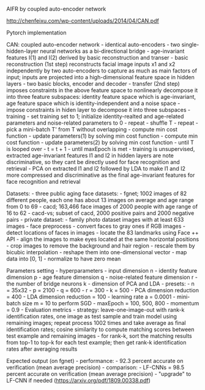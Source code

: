 
AIFR by coupled auto-encoder network

http://chenfeixu.com/wp-content/uploads/2014/04/CAN.pdf

Pytorch implementation



CAN: coupled auto-encoder network
    - identical auto-encoders 
    - two single-hidden-layer neural networks as a bi-directional bridge
    - age-invariant features I(1) and I(2) derived by basic reconstruction and transer
        - basic reconstruction (1st step) reconstructs facial image inputs
        x1 and x2 independently by two auto-encoders to capture
        as much as main factors of input; inputs are projected
        into a high-dimensional feature space in hidden layers
            - two basic blocks, encoder and decoder
        - transfer (2nd step) imposes constraints in the above feature space
        to nonlinearly decompose it into three feature subspaces:
        identity feature space which is age-invariant, age feature space 
        which is identity-independent and a noise space
            - impose constraints in hiden layer to decompose it into 
            three subspaces
    - training
        - set training set to 1; initialize identity-realted and 
        age-related parameters and noise-related parameters to 0
        - repeat
        - shuffle T
        - repeat 
            - pick a mini-batch T' from T without overlapping
            - compute min cost function
            - update parameters(1) by solving min cost function
            - compute min cost function
            - update parameters(2) by solving min cost function
        - until T is looped over
        - t = t + 1
        - until maxEpoch is met
    - training is unsupervised, extracted age-invariant features 
    I1 and I2 in hidden layers are note discriminative, so 
    they cant be directly used for face recognition and retrieval
        - PCA on extracted I1 and I2 followed by LDA to make I1 and I2
        more compressed and discriminative as the final age-invariant features
        for face recognition and retrieval
    
Datasets:
    - three public aging face datasets: 
        - fgnet; 1002 images of 82 different people, each one has about
         13 images on average and age range from 0 to 69
        - cacd; 163,466 face images of 2000 people with age range of 16 to 62
        - cacd-vs; subset of cacd, 2000 positive pairs and 2000 negative pairs
    - private dataset:
        - family photo dataset images with at least 633 images
    - face preprocess
        - convert faces to gray ones if RGB images
       - detect locations of faces in images
       - locate the 83 landmarks using Face ++ API
        - align the images to make eyes located at the same horizontal positions
        - crop images to remove the background and hair region
        - rescale them by bicubic interpolation 
        - reshape them into one-dimensional vector
        - map data into [0, 1]
        - normalize to have zero mean

Parameters setting 
    - hyperparameters
        - input dimension n
        - identity feature dimension p
        - age feature dimension q
        - noise-related feature dimension r
        - the number of bridge neurons k
        - dimension of PCA and LDA
    - presets: 
        - n = 35x32
        - p = 2100
        - q = 600
        - r = 300
        - k = 500
        - PCA dimension reduction = 400
        - LDA dimension reduction = 100
        - learning rate a = 0.0001
        - mini-batch size m = 10 to perform SGD
        - maxEpoch = 100, 500, 800
        - momentum = 0.9
    - Evaluation metrics
        - strategy: leave-one-image-out with rank-k identification
        rates, one image as test sample and train model using remaining images; 
        repeat process 1002 times and take average as final identification rates; 
        cosine similarity to compute matching scores between test example and remaining images
        - for rank-k, sort the matching results from top-1 to top-k for each test example; 
        then get rank-k identification rates after averaging results

Expected output (on fgnet)
    - performance:
        - 92.3 percent accurate on verification (mean average precision)
    - comparison:
        - LF-CNNs = 98.5 percent accurate on verification (mean average precision)
    - "upgrade" to LF-CNN if needed (https://arxiv.org/pdf/1809.00338.pdf)

